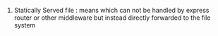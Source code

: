 1. Statically Served file : means which can not be handled by express router or other middleware
                            but instead directly forwarded to the file system

                            